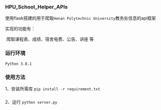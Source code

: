### HPU_School_Helper_APIs

使用flask搭建的用于爬取`Henan Polytechnic University`教务处信息的api框架

实现的功能有：

​	爬取课程表、成绩、宿舍电费、公告、讲座 等


### 运行环境 
`Python 3.8.1`

### 使用方法
1、安装所需库
`pip install -r requirement.txt`
###
2、运行
`python server.py`



